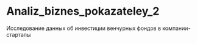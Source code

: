 # Analiz_biznes_pokazateley_2
Исследование данных об инвестиции венчурных фондов в компании-стартапы
